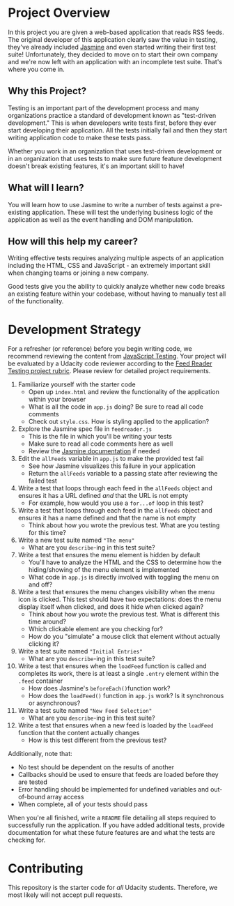 # Project Overview

In this project you are given a web-based application that reads RSS feeds. The original developer of this application clearly saw the value in testing, they've already included [Jasmine](http://jasmine.github.io/) and even started writing their first test suite! Unfortunately, they decided to move on to start their own company and we're now left with an application with an incomplete test suite. That's where you come in.


## Why this Project?

Testing is an important part of the development process and many organizations practice a standard of development known as "test-driven development." This is when developers write tests first, before they ever start developing their application. All the tests initially fail and then they start writing application code to make these tests pass.

Whether you work in an organization that uses test-driven development or in an organization that uses tests to make sure future feature development doesn't break existing features, it's an important skill to have!


## What will I learn?

You will learn how to use Jasmine to write a number of tests against a pre-existing application. These will test the underlying business logic of the application as well as the event handling and DOM manipulation.


## How will this help my career?

Writing effective tests requires analyzing multiple aspects of an application including the HTML, CSS and JavaScript - an extremely important skill when changing teams or joining a new company.

Good tests give you the ability to quickly analyze whether new code breaks an existing feature within your codebase, without having to manually test all of the functionality.


# Development Strategy

For a refresher (or reference) before you begin writing code, we recommend reviewing the content from [JavaScript Testing](https://www.udacity.com/course/javascript-testing--ud549). Your project will be evaluated by a Udacity code reviewer according to the [Feed Reader Testing project rubric](https://review.udacity.com/#!/rubrics/18/view). Please review for detailed project requirements.

1. Familiarize yourself with the starter code
    * Open up `index.html` and review the functionality of the application within your browser
    * What is all the code in `app.js` doing? Be sure to read all code comments
    * Check out `style.css`. How is styling applied to the application?
2. Explore the Jasmine spec file in `feedreader.js`
    * This is the file in which you'll be writing your tests
    * Make sure to read all code comments here as well
    * Review the [Jasmine documentation](http://jasmine.github.io) if needed
3. Edit the `allFeeds` variable in `app.js` to make the provided test fail
    * See how Jasmine visualizes this failure in your application
    * Return the `allFeeds` variable to a passing state after reviewing the failed test
4. Write a test that loops through each feed in the `allFeeds` object and ensures it has a URL defined _and_ that the URL is not empty
    * For example, how would you use a `for...of` loop in this test?
5. Write a test that loops through each feed in the `allFeeds` object and ensures it has a name defined and that the name is not empty
    * Think about how you wrote the previous test. What are you testing for this time?
6. Write a new test suite named `"The menu"`
    * What are you `describe`-ing in this test suite?
7. Write a test that ensures the menu element is hidden by default
    * You'll have to analyze the HTML and the CSS to determine how the hiding/showing of the menu element is implemented
    * What code in `app.js` is directly involved with toggling the menu on and off?
8. Write a test that ensures the menu changes visibility when the menu icon is clicked. This test should have two expectations: does the menu display itself when clicked, and does it hide when clicked again?
    * Think about how you wrote the previous test. What is different this time around?
    * Which clickable element are you checking for?
    * How do you "simulate" a mouse click that element without actually clicking it?
9. Write a test suite named `"Initial Entries"`
    * What are you `describe`-ing in this test suite?
10. Write a test that ensures when the `loadFeed` function is called and completes its work, there is at least a single `.entry` element within the `.feed` container
    * How does Jasmine's `beforeEach()`function work?
    * How does the `loadFeed()` function in `app.js` work? Is it synchronous or asynchronous?
11. Write a test suite named `"New Feed Selection"`
    * What are you `describe`-ing in this test suite?
12. Write a test that ensures when a new feed is loaded by the `loadFeed` function that the content actually changes
    * How is this test different from the previous test?

Additionally, note that:

 * No test should be dependent on the results of another
 * Callbacks should be used to ensure that feeds are loaded before they are tested
 * Error handling should be implemented for undefined variables and out-of-bound array access
 * When complete, all of your tests should pass

When you're all finished, write a `README` file detailing all steps required to successfully run the application. If you have added additional tests, provide documentation for what these future features are and what the tests are checking for.

# Contributing

This repository is the starter code for _all_ Udacity students. Therefore, we most likely will not accept pull requests.
